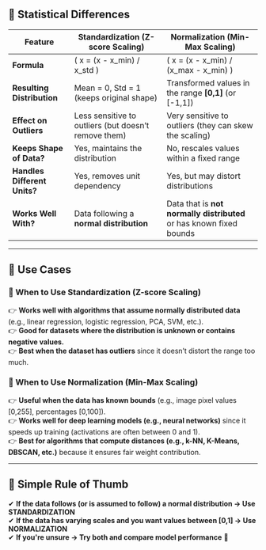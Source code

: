 ## **📌 Statistical Differences**
| Feature           | **Standardization (Z-score Scaling)** | **Normalization (Min-Max Scaling)** |
|------------------|--------------------------------------|-----------------------------------|
| **Formula** | \( x = (x - x_min) / x_std \) | \( x = (x - x_min) / (x_max - x_min) \) |
| **Resulting Distribution** | Mean = 0, Std = 1 (keeps original shape) | Transformed values in the range **[0,1]** (or [-1,1]) |
| **Effect on Outliers** | Less sensitive to outliers (but doesn’t remove them) | Very sensitive to outliers (they can skew the scaling) |
| **Keeps Shape of Data?** | Yes, maintains the distribution | No, rescales values within a fixed range |
| **Handles Different Units?** | Yes, removes unit dependency | Yes, but may distort distributions |
| **Works Well With?** | Data following a **normal distribution** | Data that is **not normally distributed** or has known fixed bounds |

---

## **📌 Use Cases**
### **🔹 When to Use Standardization (Z-score Scaling)**
👉 **Works well with algorithms that assume normally distributed data** (e.g., linear regression, logistic regression, PCA, SVM, etc.).  
👉 **Good for datasets where the distribution is unknown or contains negative values.**  
👉 **Best when the dataset has outliers** since it doesn’t distort the range too much.

### **🔹 When to Use Normalization (Min-Max Scaling)**
👉 **Useful when the data has known bounds** (e.g., image pixel values [0,255], percentages [0,100]).  
👉 **Works well for deep learning models (e.g., neural networks)** since it speeds up training (activations are often between 0 and 1).  
👉 **Best for algorithms that compute distances (e.g., k-NN, K-Means, DBSCAN, etc.)** because it ensures fair weight contribution.

---

## **📌 Simple Rule of Thumb**
✔ **If the data follows (or is assumed to follow) a normal distribution → Use STANDARDIZATION**  
✔ **If the data has varying scales and you want values between [0,1] → Use NORMALIZATION**  
✔ **If you're unsure → Try both and compare model performance** 🎯  
